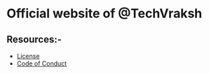 # Official website of @TechVraksh

## Resources:-
- [License](LICENSE)
- [Code of Conduct](CODE_OF_CONDUCT.md)
